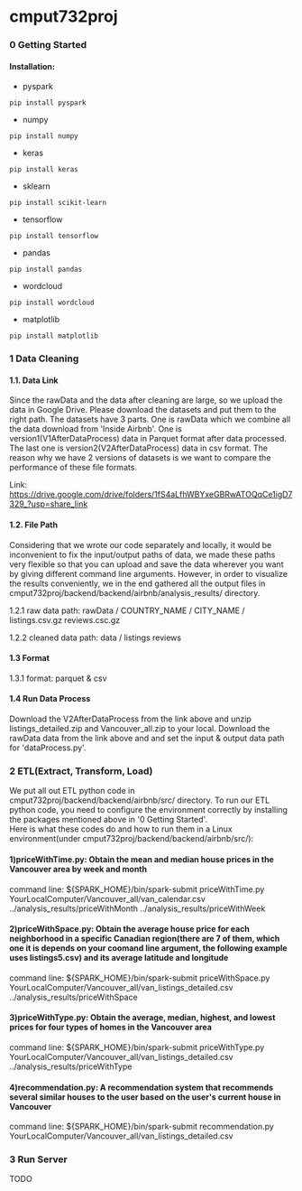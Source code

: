 # cmput732proj
### 0 Getting Started
#### Installation:
* pyspark
```
pip install pyspark
```
* numpy
```
pip install numpy
```
* keras
```
pip install keras
```
* sklearn
```
pip install scikit-learn
```
* tensorflow
```
pip install tensorflow
```
* pandas
```
pip install pandas
```
* wordcloud
```
pip install wordcloud
```
* matplotlib
```
pip install matplotlib
```
### 1 Data Cleaning
#### 1.1. Data Link
Since the rawData and the data after cleaning are large, so we upload the data in Google Drive. Please download the datasets and put them to the right path.
The datasets have 3 parts. One is rawData which we combine all the data download from 'Inside Airbnb'.
One is version1(V1AfterDataProcess) data in Parquet format after data processed. The last one is version2(V2AfterDataProcess) data in csv format.
The reason why we have 2 versions of datasets is we want to compare the performance of these file formats.

Link: https://drive.google.com/drive/folders/1fS4aLfhWBYxeGBRwATOQqCe1igD7329_?usp=share_link
#### 1.2. File Path  
Considering that we wrote our code separately and locally, it would be inconvenient to fix the input/output paths of data, we made these paths very flexible so that you can upload and save the data wherever you want by giving different command line arguments.
However, in order to visualize the results conveniently, we in the end gathered all the output files in cmput732proj/backend/backend/airbnb/analysis_results/ directory.

1.2.1 raw data path: rawData / COUNTRY_NAME / CITY_NAME / listings.csv.gz reviews.csc.gz

1.2.2 cleaned data
 path: data / listings   reviews
#### 1.3 Format
1.3.1 format: parquet & csv

#### 1.4 Run Data Process
Download the V2AfterDataProcess from the link above and unzip listings_detailed.zip and Vancouver_all.zip to your local.
Download the rawData data from the link above and and set the input & output data path for 'dataProcess.py'.

### 2 ETL(Extract, Transform, Load)
We put all out ETL python code in cmput732proj/backend/backend/airbnb/src/ directory. To run our ETL python code, you need to configure the environment correctly by installing the packages mentioned above in '0 Getting Started'.  
Here is what these codes do and how to run them in a Linux environment(under cmput732proj/backend/backend/airbnb/src/):  
#### 1)priceWithTime.py: Obtain the mean and median house prices in the Vancouver area by week and month
command line: ${SPARK_HOME}/bin/spark-submit priceWithTime.py YourLocalComputer/Vancouver_all/van_calendar.csv ../analysis_results/priceWithMonth ../analysis_results/priceWithWeek


#### 2)priceWithSpace.py: Obtain the average house price for each neighborhood in a specific Canadian region(there are 7 of them, which one it is depends on your coomand line argument, the following example uses listings5.csv) and its average latitude and longitude
command line: ${SPARK_HOME}/bin/spark-submit priceWithSpace.py YourLocalComputer/Vancouver_all/van_listings_detailed.csv ../analysis_results/priceWithSpace

#### 3)priceWithType.py: Obtain the average, median, highest, and lowest prices for four types of homes in the Vancouver area
command line: ${SPARK_HOME}/bin/spark-submit priceWithType.py YourLocalComputer/Vancouver_all/van_listings_detailed.csv ../analysis_results/priceWithType

#### 4)recommendation.py: A recommendation system that recommends several similar houses to the user based on the user's current house in Vancouver
command line: ${SPARK_HOME}/bin/spark-submit recommendation.py YourLocalComputer/Vancouver_all/van_listings_detailed.csv

### 3 Run Server
TODO


    
